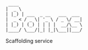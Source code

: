      ____                        
    |  _ \                       
    | |_) | ___  _ __   ___  ___
    |  _ < / _ \| '_ \ / _ \/ __|
    | |_) | (_) | | | |  __/\__ \
    |____/ \___/|_| |_|\___||___/

Scaffolding service
